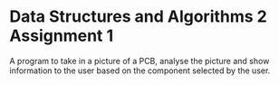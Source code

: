 # Data Structures and Algorithms 2 Assignment 1
 A program to take in a picture of a PCB, analyse the picture and show information to the user based on the component selected by the user.
